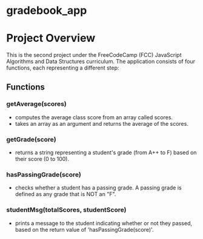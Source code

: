 # gradebook_app
# Project Overview
This is the second project under the FreeCodeCamp (FCC) JavaScript Algorithms and Data Structures curriculum.
The application consists of four functions, each representing a different step:

## Functions
### getAverage(scores)
- computes the average class score from an array called scores.
- takes an array as an argument and returns the average of the scores.

### getGrade(score)
- returns a string representing a student's grade (from A++ to F) based on their score (0 to 100).

### hasPassingGrade(score)
- checks whether a student has a passing grade. A passing grade is defined as any grade that is NOT an "F".

### studentMsg(totalScores, studentScore)
- prints a message to the student indicating whether or not they passed, based on the return value of 'hasPassingGrade(score)'.
